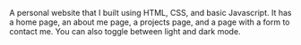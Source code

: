 A personal website that I built using HTML, CSS, and basic Javascript. It has a home page, an about me page, a projects page, and a page with a form to contact me. You can also toggle between light and dark mode.